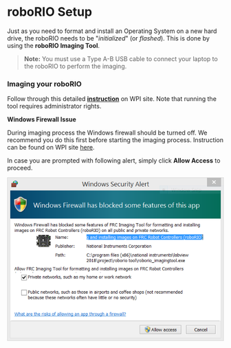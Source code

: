 # roboRIO Setup
Just as you need to format and install an Operating System on a new hard drive, the roboRIO needs to be "*initialized*" (or *flashed*). This is done by using the **roboRIO Imaging Tool**.

> **Note:** You must use a Type A-B USB cable to connect your laptop to the roboRIO to perform the imaging.


### Imaging your roboRIO

Follow through this detailed [**instruction**](https://wpilib.screenstepslive.com/s/currentCS/m/getting_started/l/1009233-imaging-your-roborio) on WPI site. Note that running the tool requires administrator rights.

**Windows Firewall Issue**

During imaging process the Windows firewall should be turned off. We recommend you do this first before starting the imaging process. Instruction can be found on WPI site [here](https://wpilib.screenstepslive.com/s/currentCS/m/troubleshooting/l/284356-windows-firewall-configuration).

In case you are prompted with following alert, simply click **Allow Access** to proceed.

![Windows Firewall Alert](img/win-firewall.PNG)
